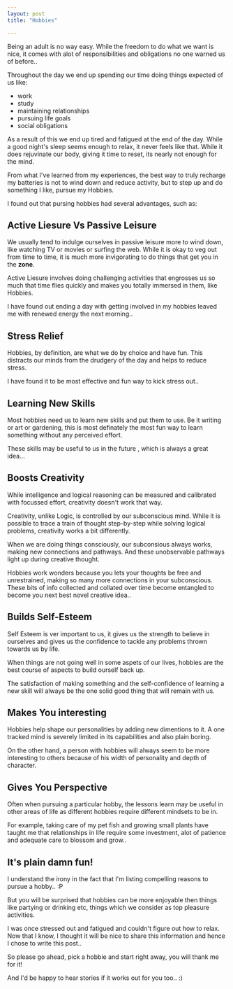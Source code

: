 ```yaml
---
layout: post
title: "Hobbies" 

---
```


Being an adult is no way easy. While the freedom to do what we want is nice, it comes with alot of responsibilities and obligations no one warned us of before..

Throughout the day we end up spending our time doing things expected of us like:
- work
- study
- maintaining relationships
- pursuing life goals
- social obligations

As a result of this we end up tired and fatigued at the end of the day. While a good night's sleep seems enough to relax, it never feels like that.
While it does rejuvinate our body, giving it time to reset, its nearly not enough for the mind.

From what I've learned from my experiences, the best way to truly recharge my batteries is not to wind down and reduce activity, but to step up and do something I like, pursue my Hobbies.

I found out that pursing hobbies had several advantages, such as:

## Active Liesure Vs Passive Leisure

We usually tend to indulge ourselves in passive leisure more to wind down, like watching TV or movies or surfing the web. While it is okay to veg out from time to time, it is much more invigorating to do things that get you in the **zone**.

Active Liesure involves doing challenging activities that engrosses us so much that time flies quickly and makes you totally immersed in them, like Hobbies.

I have found out ending a day with getting involved in my hobbies leaved me with renewed energy the next morning..

## Stress Relief

Hobbies, by definition, are what we do by choice and have fun. This distracts our minds from the drudgery of the day and helps to reduce stress.

I have found it to be most effective and fun way to kick stress out..

## Learning New Skills

Most hobbies need us to learn new skills and put them to use. Be it writing or art or gardening, this is most definately the most fun way to learn something without any perceived effort.

These skills may be useful to us in the future , which is always a great idea...

## Boosts Creativity

While intelligence and logical reasoning can be measured and calibrated with focussed effort, creativity doesn't work that way.

Creativity, unlike Logic, is controlled by our subconscious mind. While it is possible to trace a train of thought step-by-step while solving logical problems, creativity works a bit differently.

When we are doing things consciously, our subconsious always works, making new connections and pathways. And these unobservable pathways light up during creative thought.

Hobbies work wonders because you lets your thoughts be free and unrestrained, making so many more connections in your subconscious. These bits of info collected and collated over time become entangled to become you next best novel creative idea..

## Builds Self-Esteem

Self Esteem is ver important to us, it gives us the strength to believe in ourselves and gives us the confidence to tackle any problems thrown towards us by life.

When things are not going well in some aspets of our lives, hobbies are the best course of aspects to build ourself back up.

The satisfaction of making something and the self-confidence of learning a new skill will always be the one solid good thing that will remain with us.

## Makes You interesting

Hobbies help shape our personalities by adding new dimentions to it. A one tracked mind is severely limited in its capabilities and also plain boring.

On the other hand, a person with hobbies will always seem to be more interesting to others because of his width of personality and depth of character.

## Gives You Perspective

Often when pursuing a particular hobby, the lessons learn may be useful in other areas of life as different hobbies require different mindsets to be in.

For example, taking care of my pet fish and growing small plants have taught me that relationships in life require some investment, alot of patience and adequate care to blossom and grow..

## It's plain damn fun!

I understand the irony in the fact that I'm listing compelling reasons to pursue a hobby.. :P

But you will be surprised that hobbies can be more enjoyable then things like partying or drinking etc, things which we consider as top pleasure activities.


I was once stressed out and fatigued and couldn't figure out how to relax. Now that I know, I thought it will be nice to share this information and hence I chose to write this post..

So please go ahead, pick a hobbie and start right away, you will thank me for it!

And I'd be happy to hear stories if it works out for you too.. :)